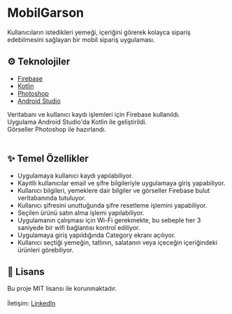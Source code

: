 # MobilGarson

Kullanıcıların istedikleri yemeği, içeriğini görerek kolayca sipariş edebilmesini sağlayan bir mobil sipariş uygulaması.

## :gear: Teknolojiler

- [Firebase](https://github.com/firebase/firebase-ios-sdk)
- [Kotlin](https://developer.android.com/kotlin?gclid=Cj0KCQiA_JWOBhDRARIsANymNOYYQZ6sq0EJRly0DDZoxGGYT49zsGCbuJKyQZb2EYz-PNEuI2F9ieAaAk10EALw_wcB&gclsrc=aw.ds)
- [Photoshop](https://www.adobe.com/tr/products/photoshop.html)
- [Android Studio](https://developer.android.com/studio?gclid=Cj0KCQiA_JWOBhDRARIsANymNOYfWt-U0UcFIXkOwDSTZs7q8Yz-okesn8M3_TyeAF5JLFw6FvF0u-8aAmu4EALw_wcB&gclsrc=aw.ds)

Veritabanı ve kullanıcı kaydı işlemleri için Firebase kullanıldı.<br/>
Uygulama Android Studio'da Kotlin ile geliştirildi.<br/>
Görseller Photoshop ile hazırlandı.<br/>
<br/>

## :sparkles: Temel Özellikler

  - Uygulamaya kullanıcı kaydı yapılabiliyor.
  - Kayıtllı kullanıcılar email ve şifre bilgileriyle uygulamaya giriş yapabiliyor.
  - Kullanıcı bilgileri, yemeklere dair bilgiler ve görseller Firebase bulut veritabanında tutuluyor.
  - Kullanıcı şifresini unuttuğunda şifre resetleme işlemini yapabiliyor.
  - Seçilen ürünü satın alma işlemi yapılabiliyor.
  - Uygulamanın çalışması için Wi-Fi gerekmekte, bu sebeple her 3 saniyede bir wifi bağlantısı kontrol ediliyor.
  - Uygulamaya giriş yapıldığında Category ekranı açılıyor.
  - Kullanıcı seçtiği yemeğin, tatlının, salatanın veya içeceğin içeriğindeki ürünleri görebiliyor.

## :memo: Lisans
Bu proje MIT lisansı ile korunmaktadır.
<br/>
<br/>
İletişim: [LinkedIn](https://www.linkedin.com/in/mehtapugur)

